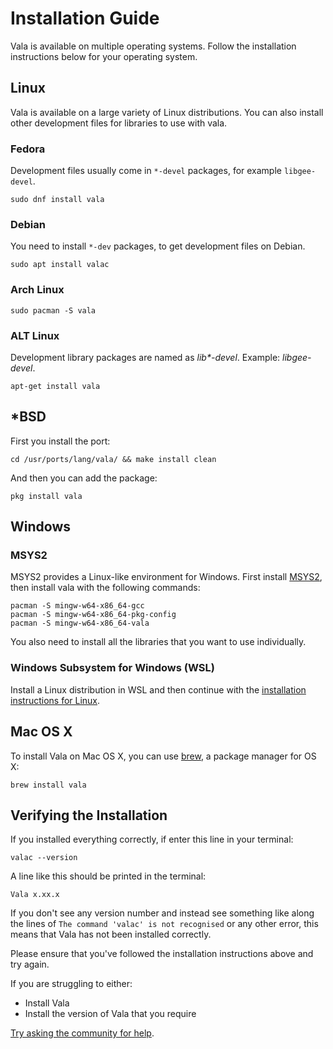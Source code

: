 # Installation Guide

Vala is available on multiple operating systems. Follow the installation
instructions below for your operating system.

## Linux

Vala is available on a large variety of Linux distributions. You can
also install other development files for libraries to use with vala.

### Fedora

Development files usually come in `*-devel` packages, for example
`libgee-devel`.

```shell
sudo dnf install vala
```

### Debian

You need to install `*-dev` packages, to get development files on
Debian.

```shell
sudo apt install valac
```

### Arch Linux

```shell
sudo pacman -S vala
```

### ALT Linux

Development library packages are named as _lib*-devel_.
Example: _libgee-devel_.

```shell
apt-get install vala
```

## *BSD

First you install the port:

```shell
cd /usr/ports/lang/vala/ && make install clean
```

And then you can add the package:

```shell
pkg install vala
```

## Windows

### MSYS2

MSYS2 provides a Linux-like environment for Windows. First install
[MSYS2](https://www.msys2.org), then install vala with the following
commands:

```shell
pacman -S mingw-w64-x86_64-gcc
pacman -S mingw-w64-x86_64-pkg-config
pacman -S mingw-w64-x86_64-vala
```

You also need to install all the libraries that you want to use
individually.

### Windows Subsystem for Windows (WSL)

Install a Linux distribution in WSL and then continue with the
[installation instructions for Linux](installation-guide#linux).

## Mac OS X

To install Vala on Mac OS X, you can use [brew](https://brew.sh), a package
manager for OS X:

```shell
brew install vala
```

## Verifying the Installation

If you installed everything correctly, if enter this line in your
terminal:

```shell
valac --version
```

A line like this should be printed in the terminal:

```shell
Vala x.xx.x
```

If you don't see any version number and instead see something like
along the lines of `The command 'valac' is not recognised` or any other
error, this means that Vala has not been installed correctly.

Please ensure that you've followed the installation instructions above
and try again.

If you are struggling to either:

-   Install Vala
-   Install the version of Vala that you require

[Try asking the community for help](https://vala.dev/#community).

